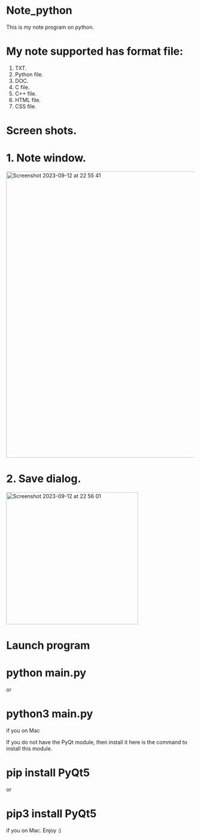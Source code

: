 # Note_python

This is my note program on python.


# My note supported has format file:

1. TXT.
2. Python file.
3. DOC.
4. C file.
5. C++ file.
6. HTML file.
7. CSS file.

# Screen shots.



# 1. Note window.



<img width="762" alt="Screenshot 2023-09-12 at 22 55 41" src="https://github.com/Imm0rta11/Note_python/assets/132219935/706ec29a-3596-4f96-96d5-7063685e79f3">



# 2. Save dialog.



<img width="352" alt="Screenshot 2023-09-12 at 22 56 01" src="https://github.com/Imm0rta11/Note_python/assets/132219935/b9b9a6ae-6173-4326-91f1-a5e7cac730ba">


# Launch program
# python main.py
or
# python3 main.py
if you on Mac

If you do not have the PyQt module, then install it here is the command to install this module.
# pip install PyQt5
or 
# pip3 install PyQt5
if you on Mac.
Enjoy :)



